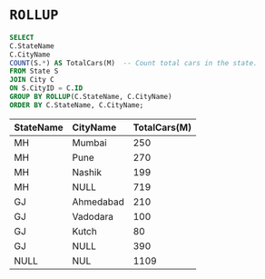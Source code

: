 # `ROLLUP`

```sql
SELECT
C.StateName
C.CityName
COUNT(S.*) AS TotalCars(M)  -- Count total cars in the state.
FROM State S
JOIN City C
ON S.CityID = C.ID
GROUP BY ROLLUP(C.StateName, C.CityName)
ORDER BY C.StateName, C.CityName;
```

StateName | CityName | TotalCars(M)
:--- | :--- | :---
MH | Mumbai | 250
MH | Pune | 270
MH | Nashik | 199
MH | NULL | 719
GJ | Ahmedabad | 210
GJ | Vadodara | 100
GJ | Kutch | 80
GJ | NULL | 390
NULL | NUL | 1109
